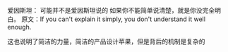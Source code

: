 

爱因斯坦：  可能并不是爱因斯坦说的
如果你不能简单说清楚，就是你没完全明白。
原文：If you can't explain it simply, you don't understand it well enough.

这也说明了简洁的力量，简洁的产品设计苹果，但是背后的机制是复杂的